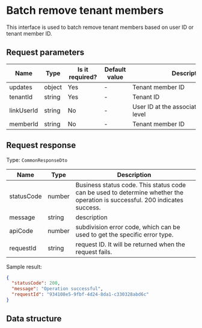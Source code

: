 # Batch remove tenant members

<!--
Warning ⚠️:
Do not modify this document directly,
https://github.com/Authing/authing-docs-factory
Use this project to generate
-->

<LastUpdated />

This interface is used to batch remove tenant members based on user ID or tenant member ID.

## Request parameters

| Name       | Type   | <div style="width:80px">Is it required?</div> | <div style="width:60px">Default value</div> | <div style="width:300px">Description</div> | <div style="width:200px">Sample value</div> |
| ---------- | ------ | --------------------------------------------- | ------------------------------------------- | ------------------------------------------ | ------------------------------------------- |
| updates    | object | Yes                                           | -                                           | Tenant member ID                           |                                             |
| tenantId   | string | Yes                                           | -                                           | Tenant ID                                  |                                             |
| linkUserId | string | No                                            | -                                           | User ID at the associated user pool level  |                                             |
| memberId   | string | No                                            | -                                           | Tenant member ID                           |                                             |

## Request response

Type: `CommonResponseDto`

| Name       | Type   | Description                                                                                                                 |
| ---------- | ------ | --------------------------------------------------------------------------------------------------------------------------- |
| statusCode | number | Business status code. This status code can be used to determine whether the operation is successful. 200 indicates success. |
| message    | string | description                                                                                                                 |
| apiCode    | number | subdivision error code, which can be used to get the specific error type.                                                   |
| requestId  | string | request ID. It will be returned when the request fails.                                                                     |

Sample result:

```json
{
  "statusCode": 200,
  "message": "Operation successful",
  "requestId": "934108e5-9fbf-4d24-8da1-c330328abd6c"
}
```

## Data structure

